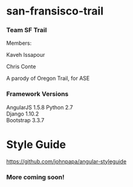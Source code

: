 # san-fransisco-trail

### Team SF Trail
Members:

Kaveh Issapour

Chris Conte

A parody of Oregon Trail, for ASE

### Framework Versions
AngularJS 1.5.8
Python 2.7  
Django 1.10.2  
Bootstrap 3.3.7  

# Style Guide
https://github.com/johnpapa/angular-styleguide

### More coming soon!
